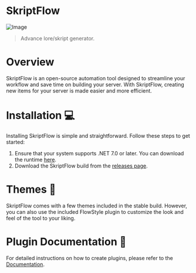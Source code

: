# SkriptFlow
![Image](https://media.discordapp.net/attachments/891649862817427531/1092520940224659507/skriptflow_logo.png?width=992&height=415)
> Advance lore/skript generator.

# Overview
SkriptFlow is an open-source automation tool designed to streamline your workflow and save time on building your server. With SkriptFlow, creating new items for your server is made easier and more efficient.

# Installation 💻
Installing SkriptFlow is simple and straightforward. Follow these steps to get started:

1. Ensure that your system supports .NET 7.0 or later. You can download the runtime [here](https://dotnet.microsoft.com/en-us/download/dotnet/7.0).
2. Download the SkriptFlow build from the [releases page](https://github.com/survivalq/SkriptFlow/releases/tag/Stable).

# Themes 🎨
SkriptFlow comes with a few themes included in the stable build. However, you can also use the included FlowStyle plugin to customize the look and feel of the tool to your liking.

# Plugin Documentation 📖
For detailed instructions on how to create plugins, please refer to the [Documentation](https://github.com/survivalq/SkriptFlow/tree/master/Plugin%20Examples/DOCUMENTATION.md).
